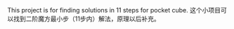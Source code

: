 This project is for finding solutions in 11 steps for pocket cube.
这个小项目可以找到二阶魔方最小步（11步内）解法，原理以后补充。
